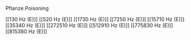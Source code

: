 Pflanze Poisoning

[[130 Hz (E)]]
[[520 Hz (E)]]
[[1730 Hz (E)]]
[[7250 Hz (E)]]
[[15710 Hz (E)]]
[[35340 Hz (E)]]
[[272510 Hz (E)]]
[[512910 Hz (E)]]
[[775830 Hz (E)]]
[[815380 Hz (E)]]